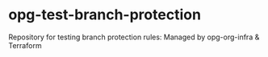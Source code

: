 # opg-test-branch-protection
Repository for testing branch protection rules: Managed by opg-org-infra &amp; Terraform
